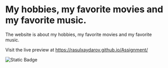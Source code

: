 <h1>My hobbies, my favorite movies and my favorite music.</h1>
The website is about my hobbies, my favorite movies and my favorite music.

Visit the live preview at https://rasulxaydarov.github.io/Assignment/

![Static Badge](https://img.shields.io/badge/the%20education%20purpose-green)


